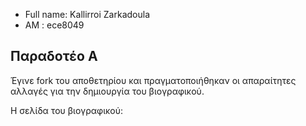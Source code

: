 * Full name: Kallirroi Zarkadoula
* AM : ece8049

## Παραδοτέο Α
Έγινε fork του αποθετηρίου   και πραγματοποιήθηκαν οι απαραίτητες αλλαγές για την δημιουργία του βιογραφικού.


Η σελίδα του βιογραφικού: 

